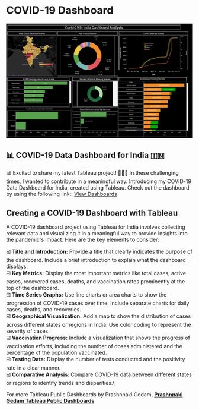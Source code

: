# COVID-19 Dashboard

<div align="center"><img src="https://github.com/prashgedam/covid-19-in-india-dashboard-with-tableau/blob/main/Covid-19%20in%20India%20Dashboard.png" width="900"/></div>

##  📊  COVID-19 Data Dashboard for India 🇮🇳

📊 Excited to share my latest Tableau project! 🦠🇮🇳
In these challenging times, I wanted to contribute in a meaningful way. Introducing my COVID-19 Data Dashboard for India, created using Tableau. Check out the dashboard by using the following link::
[View Dashboards](http://bit.ly/47mLt8w)
## Creating a COVID-19 Dashboard with Tableau

A COVID-19 dashboard project using Tableau for India involves collecting relevant data and visualizing it in a meaningful way to provide insights into the pandemic's impact. Here are the key elements to consider:

  :ballot_box_with_check: **Title and Introduction:** Provide a title that clearly indicates the purpose of the dashboard. Include a brief introduction to explain what the dashboard displays.\
:ballot_box_with_check: **Key Metrics:** Display the most important metrics like total cases, active cases, recovered cases, deaths, and vaccination rates prominently at the top of the dashboard.\
  :ballot_box_with_check: **Time Series Graphs:** Use line charts or area charts to show the progression of COVID-19 cases over time. Include separate charts for daily cases, deaths, and recoveries.\
:ballot_box_with_check: **Geographical Visualization:** Add a map to show the distribution of cases across different states or regions in India. Use color coding to represent the severity of cases.\
:ballot_box_with_check: **Vaccination Progress:** Include a visualization that shows the progress of vaccination efforts, including the number of doses administered and the percentage of the population vaccinated.\
:ballot_box_with_check: **Testing Data:** Display the number of tests conducted and the positivity rate in a clear manner.\
:ballot_box_with_check: **Comparative Analysis:** Compare COVID-19 data between different states or regions to identify trends and disparities.\

For more Tableau Public Dashboards by Prashnnaki Gedam, **[Prashnnaki Gedam Tableau Public Dashboards](http://bit.ly/47mLt8w)**
